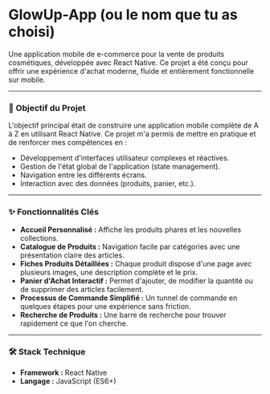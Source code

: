# GlowUp-App (ou le nom que tu as choisi)

Une application mobile de e-commerce pour la vente de produits cosmétiques, développée avec React Native. Ce projet a été conçu pour offrir une expérience d'achat moderne, fluide et entièrement fonctionnelle sur mobile.

---

### 🎯 Objectif du Projet

L'objectif principal était de construire une application mobile complète de A à Z en utilisant React Native. Ce projet m'a permis de mettre en pratique et de renforcer mes compétences en :
-   Développement d'interfaces utilisateur complexes et réactives.
-   Gestion de l'état global de l'application (state management).
-   Navigation entre les différents écrans.
-   Interaction avec des données (produits, panier, etc.).

---

### ✨ Fonctionnalités Clés

*   **Accueil Personnalisé :** Affiche les produits phares et les nouvelles collections.
*   **Catalogue de Produits :** Navigation facile par catégories avec une présentation claire des articles.
*   **Fiches Produits Détaillées :** Chaque produit dispose d'une page avec plusieurs images, une description complète et le prix.
*   **Panier d'Achat Interactif :** Permet d'ajouter, de modifier la quantité ou de supprimer des articles facilement.
*   **Processus de Commande Simplifié :** Un tunnel de commande en quelques étapes pour une expérience sans friction.
*   **Recherche de Produits :** Une barre de recherche pour trouver rapidement ce que l'on cherche.

---

### 🛠️ Stack Technique

*   **Framework :** React Native
*   **Langage :** JavaScript (ES6+)
